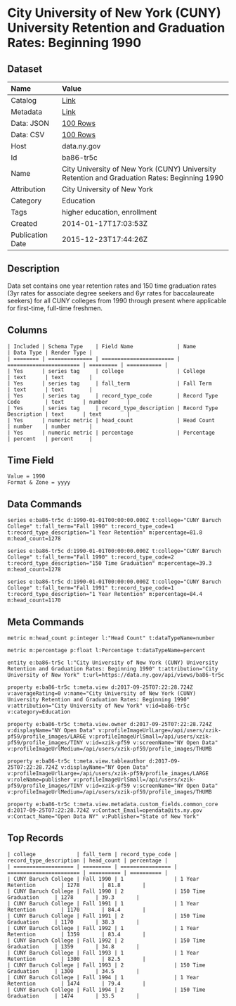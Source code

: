 # City University of New York (CUNY) University Retention and Graduation Rates: Beginning 1990

## Dataset

| Name | Value |
| :--- | :---- |
| Catalog | [Link](https://catalog.data.gov/dataset/city-university-of-new-york-cuny-university-retention-and-graduation-rates-beginning-1990) |
| Metadata | [Link](https://data.ny.gov/api/views/ba86-tr5c) |
| Data: JSON | [100 Rows](https://data.ny.gov/api/views/ba86-tr5c/rows.json?max_rows=100) |
| Data: CSV | [100 Rows](https://data.ny.gov/api/views/ba86-tr5c/rows.csv?max_rows=100) |
| Host | data.ny.gov |
| Id | ba86-tr5c |
| Name | City University of New York (CUNY) University Retention and Graduation Rates: Beginning 1990 |
| Attribution | City University of New York |
| Category | Education |
| Tags | higher education, enrollment |
| Created | 2014-01-17T17:03:53Z |
| Publication Date | 2015-12-23T17:44:26Z |

## Description

Data set contains one year retention rates and 150 time graduation rates (3yr rates for associate degree seekers and 6yr rates for baccalaureate seekers) for all CUNY colleges from 1990 through present where applicable for first-time, full-time freshmen.

## Columns

```ls
| Included | Schema Type    | Field Name              | Name                    | Data Type | Render Type |
| ======== | ============== | ======================= | ======================= | ========= | =========== |
| Yes      | series tag     | college                 | College                 | text      | text        |
| Yes      | series tag     | fall_term               | Fall Term               | text      | text        |
| Yes      | series tag     | record_type_code        | Record Type Code        | text      | number      |
| Yes      | series tag     | record_type_description | Record Type Description | text      | text        |
| Yes      | numeric metric | head_count              | Head Count              | number    | number      |
| Yes      | numeric metric | percentage              | Percentage              | percent   | percent     |
```

## Time Field

```ls
Value = 1990
Format & Zone = yyyy
```

## Data Commands

```ls
series e:ba86-tr5c d:1990-01-01T00:00:00.000Z t:college="CUNY Baruch College" t:fall_term="Fall 1990" t:record_type_code=1 t:record_type_description="1 Year Retention" m:percentage=81.8 m:head_count=1278

series e:ba86-tr5c d:1990-01-01T00:00:00.000Z t:college="CUNY Baruch College" t:fall_term="Fall 1990" t:record_type_code=2 t:record_type_description="150 Time Graduation" m:percentage=39.3 m:head_count=1278

series e:ba86-tr5c d:1990-01-01T00:00:00.000Z t:college="CUNY Baruch College" t:fall_term="Fall 1991" t:record_type_code=1 t:record_type_description="1 Year Retention" m:percentage=84.4 m:head_count=1170
```

## Meta Commands

```ls
metric m:head_count p:integer l:"Head Count" t:dataTypeName=number

metric m:percentage p:float l:Percentage t:dataTypeName=percent

entity e:ba86-tr5c l:"City University of New York (CUNY) University Retention and Graduation Rates: Beginning 1990" t:attribution="City University of New York" t:url=https://data.ny.gov/api/views/ba86-tr5c

property e:ba86-tr5c t:meta.view d:2017-09-25T07:22:28.724Z v:averageRating=0 v:name="City University of New York (CUNY) University Retention and Graduation Rates: Beginning 1990" v:attribution="City University of New York" v:id=ba86-tr5c v:category=Education

property e:ba86-tr5c t:meta.view.owner d:2017-09-25T07:22:28.724Z v:displayName="NY Open Data" v:profileImageUrlLarge=/api/users/xzik-pf59/profile_images/LARGE v:profileImageUrlSmall=/api/users/xzik-pf59/profile_images/TINY v:id=xzik-pf59 v:screenName="NY Open Data" v:profileImageUrlMedium=/api/users/xzik-pf59/profile_images/THUMB

property e:ba86-tr5c t:meta.view.tableauthor d:2017-09-25T07:22:28.724Z v:displayName="NY Open Data" v:profileImageUrlLarge=/api/users/xzik-pf59/profile_images/LARGE v:roleName=publisher v:profileImageUrlSmall=/api/users/xzik-pf59/profile_images/TINY v:id=xzik-pf59 v:screenName="NY Open Data" v:profileImageUrlMedium=/api/users/xzik-pf59/profile_images/THUMB

property e:ba86-tr5c t:meta.view.metadata.custom_fields.common_core d:2017-09-25T07:22:28.724Z v:Contact_Email=opendata@its.ny.gov v:Contact_Name="Open Data NY" v:Publisher="State of New York"
```

## Top Records

```ls
| college             | fall_term | record_type_code | record_type_description | head_count | percentage | 
| =================== | ========= | ================ | ======================= | ========== | ========== | 
| CUNY Baruch College | Fall 1990 | 1                | 1 Year Retention        | 1278       | 81.8       | 
| CUNY Baruch College | Fall 1990 | 2                | 150 Time Graduation     | 1278       | 39.3       | 
| CUNY Baruch College | Fall 1991 | 1                | 1 Year Retention        | 1170       | 84.4       | 
| CUNY Baruch College | Fall 1991 | 2                | 150 Time Graduation     | 1170       | 38.3       | 
| CUNY Baruch College | Fall 1992 | 1                | 1 Year Retention        | 1359       | 83.4       | 
| CUNY Baruch College | Fall 1992 | 2                | 150 Time Graduation     | 1359       | 34.8       | 
| CUNY Baruch College | Fall 1993 | 1                | 1 Year Retention        | 1300       | 82.5       | 
| CUNY Baruch College | Fall 1993 | 2                | 150 Time Graduation     | 1300       | 34.5       | 
| CUNY Baruch College | Fall 1994 | 1                | 1 Year Retention        | 1474       | 79.4       | 
| CUNY Baruch College | Fall 1994 | 2                | 150 Time Graduation     | 1474       | 33.5       | 
```